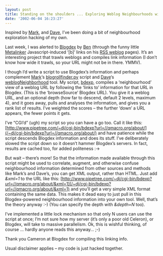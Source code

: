 ```yaml
---
layout: post
title: Standing on the shoulders ... Exploring Weblog Neighbourhoods with Blogdex
date: '2002-06-04 16:23:27'
---
```



Inspired by [Mark](http://diveintomark.org/), and [Dave](http://www.scripting.com/), I’ve been doing a bit of neighbourhood exploration hacking of my own.

Last week, I was alerted to [Blogdex](http://blogdex.media.mit.edu/) by [Ben](http://www.benhammersley.com/) (through the funny little [Metalinker](http://www.thinkblank.com/metalinker/) Javascript-induced ‘[b]‘ links on his [RSS weblog](http://rss.benhammersley.com/) pages). It’s an interesting project that trawls weblogs and compiles link information (I don’t know how wide it trawls, so your URL might not be in there. YMMV).

I though I’d write a script to use Blogdex’s information and perhaps complement [Mark](http://diveintomark.org/)‘s [blogrollfinder.py](http://diveintomark.org/projects/misc/blogrollfinder.py.txt) script and [Dave](http://www.scripting.com/)‘s [weblogNeighborhood](http://radio.userland.com/weblogNeighborhood) tool. My script, [bdexp](/~dj/bdexp), compiles a ‘neighbourhood’ view of a weblog URL by following the ‘links to’ information for that URL in Blogdex. (This is the ‘browseSource’ Blogdex URL). You give it a weblog URL, and an optional depth (how far to descend, default 2 levels, maximum 4), and it goes away, pulls and analyses the information, and gives you a rank list of results. I’ve weighted the scores – the further ‘down’ a URL appears, the fewer points it gets.

I’ve “CGI’d” (ugh) my script so you can have a go too. Call it like this: [http://www.pipetree.com/~dj/cgi-bin/bdexp?url=//qmacro.org/about/](/~dj/cgi-bin/bdexp?url=//qmacro.org/about/) and have patience while the script descends Blogdex information and does its stuff. I’ve deliberately slowed the script down so it doesn’t hammer Blogdex’s servers. In fact, results are cached too, for added politeness :->

But wait – there’s more! So that the information made available through this script might be used to correlate, augment, and otherwise confuse neighbourhood information determined from other sources and methods like Mark’s and Dave’s, you can get XML output, rather than HTML. Just add *&xml=1* to the URL like this: [http://www.pipetree.com/~dj/cgi-bin/bdexp?url=//qmacro.org/about/&xml=1](/~dj/cgi-bin/bdexp?url=//qmacro.org/about/&xml=1) and you’ll get a very simple XML format containing the same data. This makes it dead easy to just pull in this Blogdex-powered neighbourhood information into your own tool. Well, that’s the theory anyway :-) (You can specify the depth with *&depth=N* too).

I’ve implemented a little lock mechanism so that only N users can use the script at once; I’m not sure how my server (it’s only a poor old Celeron), or Blogdex, will take to massive parallelism. Ok, this is wishful thinking, of course … hardly anyone reads this anyway… ;-)

Thank you Cameron at Blogdex for compiling this linking info.

Usual disclaimer applies – my code is just hacked together.


